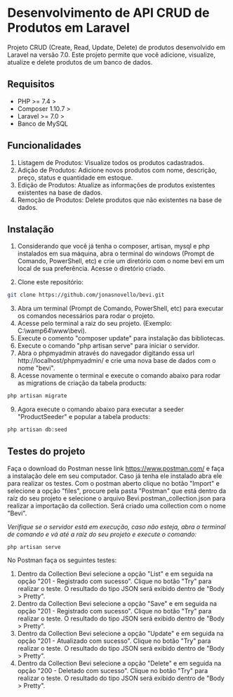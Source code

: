 # Desenvolvimento de API CRUD de Produtos em Laravel

Projeto CRUD (Create, Read, Update, Delete) de produtos desenvolvido em Laravel na versão 7.0. Este projeto permite que você adicione, visualize, atualize e delete produtos de um banco de dados.

## Requisitos

- PHP >= 7.4 >
- Composer 1.10.7 >
- Laravel >= 7.0 >
- Banco de MySQL

## Funcionalidades

1. Listagem de Produtos: Visualize todos os produtos cadastrados.
2. Adição de Produtos: Adicione novos produtos com nome, descrição, preço, status e quantidade em estoque.
3. Edição de Produtos: Atualize as informações de produtos existentes existentes na base de dados.
4. Remoção de Produtos: Delete produtos que não existentes na base de dados.


## Instalação

1. Considerando que você já tenha o composer, artisan, mysql e php instalados em sua máquina, abra o terminal do windows
   (Prompt de Comando, PowerShell, etc) e crie um diretório com o nome bevi em um local de sua preferência. Acesse o
   diretório criado.

2. Clone este repositório:


```bash
git clone https://github.com/jonasnovello/bevi.git
```

3. Abra um terminal (Prompt de Comando, PowerShell, etc) para executar os comandos necessários para rodar o projeto.
4. Acesse pelo terminal a raiz do seu projeto. (Exemplo: C:\wamp64\www\bevi).
5. Execute o comento "composer update" para instalação das bibliotecas.
6. Execute o comando "php artisan serve" para iniciar o servidor.
7. Abra o phpmyadmin através do navegador digitando essa url http://localhost/phpmyadmin/ e crie uma nova base de dados com o
   nome "bevi".
8. Acesse novamente o terminal e execute o comando abaixo para rodar as migrations de criação da tabela products:

```bash
php artisan migrate
```
9. Agora execute o comando abaixo para executar a seeder "ProductSeeder" e popular a tabela products:

```bash
php artisan db:seed
```
## Testes do projeto

Faça o download do Postman nesse link https://www.postman.com/ e faça a instalação dele em seu computador. Caso já tenha ele instalado abra ele para realizar os testes.
Com o postman aberto clique no botão "Import" e selecione a opção "files", procure pela pasta "Postman" que está dentro da raíz do seu projeto e selecione o arquivo Bevi.postman_collection.json para realizar a importação da collection. Será criado uma collection com o nome "Bevi".

*Verifique se o servidor está em execução, caso não esteja, abra o terminal de comando e vá até a raíz do seu projeto e execute o comando:*

```
php artisan serve
```

No Postman faça os seguintes testes:

1. Dentro da Collection Bevi selecione a opção "List" e em seguida na opção "201 - Registrado com sucesso". Clique no botão "Try" para realizar o teste. O resultado do tipo JSON será exibido dentro de "Body > Pretty".
2. Dentro da Collection Bevi selecione a opção "Save" e em seguida na opção "201 - Registrado com sucesso". Clique no botão "Try" para realizar o teste. O resultado do tipo JSON será exibido dentro de "Body > Pretty".
3. Dentro da Collection Bevi selecione a opção "Update" e em seguida na opção "201 - Atualizado com sucesso". Clique no botão "Try" para realizar o teste. O resultado do tipo JSON será exibido dentro de "Body > Pretty".
4. Dentro da Collection Bevi selecione a opção "Delete" e em seguida na opção "200 - Deletado com sucesso". Clique no botão "Try" para realizar o teste. O resultado do tipo JSON será exibido dentro de "Body > Pretty".
